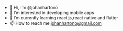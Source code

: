 - 👋 Hi, I’m @johanhartono
- 👀 I’m interested in developing mobile apps
- 🌱 I’m currently learning react js,react native and flutter
- 📫 How to reach me johanhartono@gmail.com

<!---
johanhartono/johanhartono is a ✨ special ✨ repository because its `README.md` (this file) appears on your GitHub profile.
You can click the Preview link to take a look at your changes.
--->
